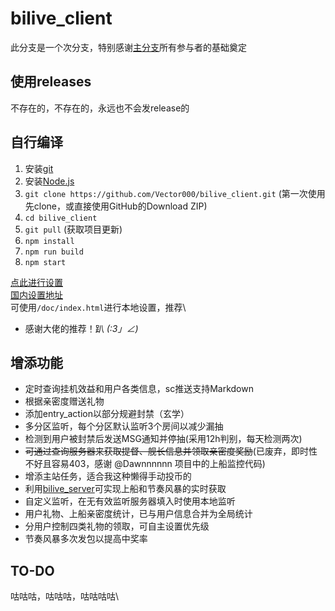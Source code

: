 # bilive_client

此分支是一个次分支，特别感谢[主分支](https://github.com/lzghzr/bilive_client)所有参与者的基础奠定

## 使用releases
不存在的，不存在的，永远也不会发release的

## 自行编译
1. 安装[git](https://git-scm.com/downloads)
2. 安装[Node.js](https://nodejs.org/)
3. `git clone https://github.com/Vector000/bilive_client.git` (第一次使用先clone，或直接使用GitHub的Download ZIP)
4. `cd bilive_client`
5. `git pull` (获取项目更新)
6. `npm install`
7. `npm run build`
8. `npm start`

[点此进行设置](http://github.halaal.win/bilive_client/)\
[国内设置地址](http://lzoczr.gitee.io/bilive_client_view/)\
可使用`/doc/index.html`进行本地设置，推荐\

* 感谢大佬的推荐！趴 _(:3」∠)_

## 增添功能
* 定时查询挂机效益和用户各类信息，sc推送支持Markdown
* 根据亲密度赠送礼物
* 添加entry_action以部分规避封禁（玄学）
* 多分区监听，每个分区默认监听3个房间以减少漏抽
* 检测到用户被封禁后发送MSG通知并停抽(采用12h判别，每天检测两次)
* ~~可通过查询服务器来获取提督、舰长信息并领取亲密度奖励~~(已废弃，即时性不好且容易403，感谢 @Dawnnnnnn 项目中的上船监控代码)
* 增添主站任务，适合我这种懒得手动投币的
* 利用[bilive_server](https://github.com/lzghzr/bilive_server)可实现上船和节奏风暴的实时获取
* 自定义监听，在无有效监听服务器填入时使用本地监听
* 用户礼物、上船亲密度统计，已与用户信息合并为全局统计
* 分用户控制四类礼物的领取，可自主设置优先级
* 节奏风暴多次发包以提高中奖率

## TO-DO

咕咕咕，咕咕咕，咕咕咕咕\
